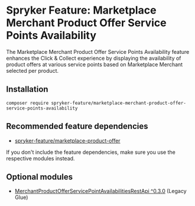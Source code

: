 # Spryker Feature: Marketplace Merchant Product Offer Service Points Availability

The Marketplace Merchant Product Offer Service Points Availability feature enhances the Click & Collect experience by displaying the availability of product offers at various service points based on Marketplace Merchant selected per product.

## Installation

```
composer require spryker-feature/marketplace-merchant-product-offer-service-points-availability
```

## Recommended feature dependencies
- [spryker-feature/marketplace-product-offer](https://github.com/spryker-feature/marketplace-product-offer)

If you don't include the feature dependencies, make sure you use the respective modules instead.

## Optional modules
- [MerchantProductOfferServicePointAvailabilitiesRestApi ^0.3.0](https://github.com/spryker/merchant-product-offer-service-point-availabilities-rest-api) (Legacy Glue)
